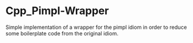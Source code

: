 # Cpp_Pimpl-Wrapper
Simple implementation of a wrapper for the pimpl idiom in order to reduce some boilerplate code from the original idiom.
